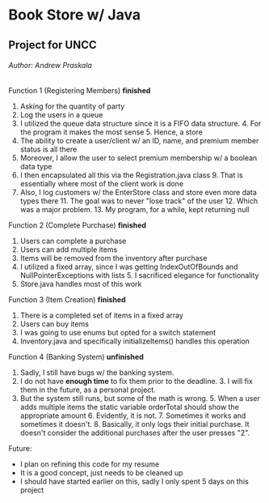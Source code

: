# Book Store w/ Java

## Project for UNCC

###### Author: Andrew Praskala

Function 1 (Registering Members) **finished**
1. Asking for the quantity of party
2. Log the users in a queue
3. I utilized the queue data structure since it is a FIFO data structure.
   4. For the program it makes the most sense
      5. Hence, a store
6. The ability to create a user/client w/ an ID, name, and premium member status is all there
7. Moreover, I allow the user to select premium membership w/ a boolean data type
8. I then encapsulated all this via the Registration.java class
   9. That is essentially where most of the client work is done
10. Also, I log customers w/ the EnterStore class and store even more data types there
    11. The goal was to never "lose track" of the user
        12. Which was a major problem.
        13. My program, for a while, kept returning null

Function 2 (Complete Purchase) **finished**
1. Users can complete a purchase
2. Users can add multiple items
3. Items will be removed from the inventory after purchase
4. I utilized a fixed array, since I was getting IndexOutOfBounds and NullPointerExceptions with lists
   5. I sacrificed elegance for functionality
6. Store.java handles most of this work

Function 3 (Item Creation) **finished**
1. There is a completed set of items in a fixed array
2. Users can buy items
3. I was going to use enums but opted for a switch statement
4. Inventory.java and specifically initializeItems() handles this operation

Function 4 (Banking System) **unfinished**
1. Sadly, I still have bugs w/ the banking system.
2. I do not have **enough time** to fix them prior to the deadline.
   3. I will fix them in the future, as a personal project.
4. But the system still runs, but some of the math is wrong.
   5. When a user adds multiple items the static variable orderTotal should show the appropriate amount
      6. Evidently, it is not.
         7. Sometimes it works and sometimes it doesn't.
   8. Basically, it only logs their initial purchase. It doesn't consider the additional purchases after the user presses "2".

Future:
* I plan on refining this code for my resume
* It is a good concept, just needs to be cleaned up
* I should have started earlier on this, sadly I only spent 5 days on this project
